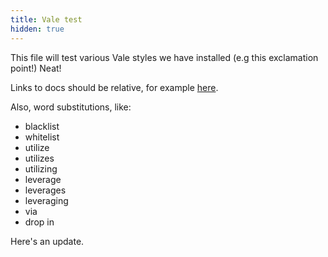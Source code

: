 ```yaml
---
title: Vale test
hidden: true
---
```

This file will test various Vale styles we have installed (e.g this exclamation point!) Neat!

Links to docs should be relative, for example [here](https://segment.com/docs/connections).

Also, word substitutions, like:
- blacklist
- whitelist
- utilize
- utilizes
- utilizing
- leverage
- leverages
- leveraging
- via
- drop in


Here's an update.

